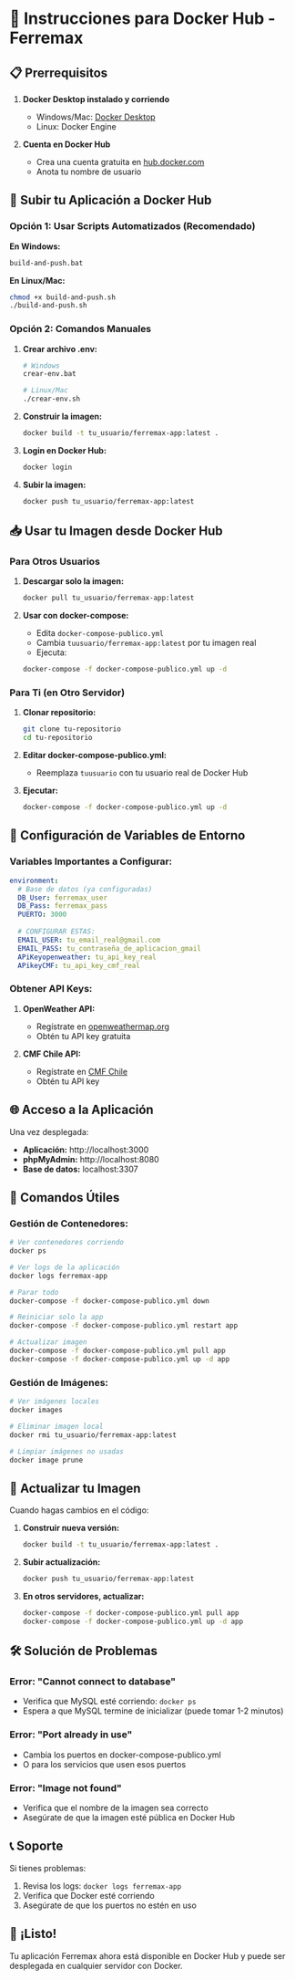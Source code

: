 # 🐳 Instrucciones para Docker Hub - Ferremax

## 📋 Prerrequisitos

1. **Docker Desktop instalado y corriendo**
   - Windows/Mac: [Docker Desktop](https://www.docker.com/products/docker-desktop/)
   - Linux: Docker Engine

2. **Cuenta en Docker Hub**
   - Crea una cuenta gratuita en [hub.docker.com](https://hub.docker.com)
   - Anota tu nombre de usuario

## 🚀 Subir tu Aplicación a Docker Hub

### Opción 1: Usar Scripts Automatizados (Recomendado)

**En Windows:**
```bash
build-and-push.bat
```

**En Linux/Mac:**
```bash
chmod +x build-and-push.sh
./build-and-push.sh
```

### Opción 2: Comandos Manuales

1. **Crear archivo .env:**
   ```bash
   # Windows
   crear-env.bat
   
   # Linux/Mac
   ./crear-env.sh
   ```

2. **Construir la imagen:**
   ```bash
   docker build -t tu_usuario/ferremax-app:latest .
   ```

3. **Login en Docker Hub:**
   ```bash
   docker login
   ```

4. **Subir la imagen:**
   ```bash
   docker push tu_usuario/ferremax-app:latest
   ```

## 📥 Usar tu Imagen desde Docker Hub

### Para Otros Usuarios

1. **Descargar solo la imagen:**
   ```bash
   docker pull tu_usuario/ferremax-app:latest
   ```

2. **Usar con docker-compose:**
   - Edita `docker-compose-publico.yml`
   - Cambia `tuusuario/ferremax-app:latest` por tu imagen real
   - Ejecuta:
   ```bash
   docker-compose -f docker-compose-publico.yml up -d
   ```

### Para Ti (en Otro Servidor)

1. **Clonar repositorio:**
   ```bash
   git clone tu-repositorio
   cd tu-repositorio
   ```

2. **Editar docker-compose-publico.yml:**
   - Reemplaza `tuusuario` con tu usuario real de Docker Hub

3. **Ejecutar:**
   ```bash
   docker-compose -f docker-compose-publico.yml up -d
   ```

## 🔧 Configuración de Variables de Entorno

### Variables Importantes a Configurar:

```yaml
environment:
  # Base de datos (ya configuradas)
  DB_User: ferremax_user
  DB_Pass: ferremax_pass
  PUERTO: 3000
  
  # CONFIGURAR ESTAS:
  EMAIL_USER: tu_email_real@gmail.com
  EMAIL_PASS: tu_contraseña_de_aplicacion_gmail
  APiKeyopenweather: tu_api_key_real
  APikeyCMF: tu_api_key_cmf_real
```

### Obtener API Keys:

1. **OpenWeather API:**
   - Regístrate en [openweathermap.org](https://openweathermap.org/api)
   - Obtén tu API key gratuita

2. **CMF Chile API:**
   - Regístrate en [CMF Chile](https://www.cmfchile.cl/institucional/mercados/entidades-observadas/bolsas-de-productos/sistema-de-informacion-de-mercado-de-valores/descarga-de-informacion/api/)
   - Obtén tu API key

## 🌐 Acceso a la Aplicación

Una vez desplegada:
- **Aplicación:** http://localhost:3000
- **phpMyAdmin:** http://localhost:8080
- **Base de datos:** localhost:3307

## 📝 Comandos Útiles

### Gestión de Contenedores:
```bash
# Ver contenedores corriendo
docker ps

# Ver logs de la aplicación
docker logs ferremax-app

# Parar todo
docker-compose -f docker-compose-publico.yml down

# Reiniciar solo la app
docker-compose -f docker-compose-publico.yml restart app

# Actualizar imagen
docker-compose -f docker-compose-publico.yml pull app
docker-compose -f docker-compose-publico.yml up -d app
```

### Gestión de Imágenes:
```bash
# Ver imágenes locales
docker images

# Eliminar imagen local
docker rmi tu_usuario/ferremax-app:latest

# Limpiar imágenes no usadas
docker image prune
```

## 🔄 Actualizar tu Imagen

Cuando hagas cambios en el código:

1. **Construir nueva versión:**
   ```bash
   docker build -t tu_usuario/ferremax-app:latest .
   ```

2. **Subir actualización:**
   ```bash
   docker push tu_usuario/ferremax-app:latest
   ```

3. **En otros servidores, actualizar:**
   ```bash
   docker-compose -f docker-compose-publico.yml pull app
   docker-compose -f docker-compose-publico.yml up -d app
   ```

## 🛠️ Solución de Problemas

### Error: "Cannot connect to database"
- Verifica que MySQL esté corriendo: `docker ps`
- Espera a que MySQL termine de inicializar (puede tomar 1-2 minutos)

### Error: "Port already in use"
- Cambia los puertos en docker-compose-publico.yml
- O para los servicios que usen esos puertos

### Error: "Image not found"
- Verifica que el nombre de la imagen sea correcto
- Asegúrate de que la imagen esté pública en Docker Hub

## 📞 Soporte

Si tienes problemas:
1. Revisa los logs: `docker logs ferremax-app`
2. Verifica que Docker esté corriendo
3. Asegúrate de que los puertos no estén en uso

## 🎉 ¡Listo!

Tu aplicación Ferremax ahora está disponible en Docker Hub y puede ser desplegada en cualquier servidor con Docker. 